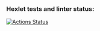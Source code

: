 ### Hexlet tests and linter status:
[![Actions Status](https://github.com/R1CEUN1/python-project-49/workflows/hexlet-check/badge.svg)](https://github.com/R1CEUN1/python-project-49/actions)